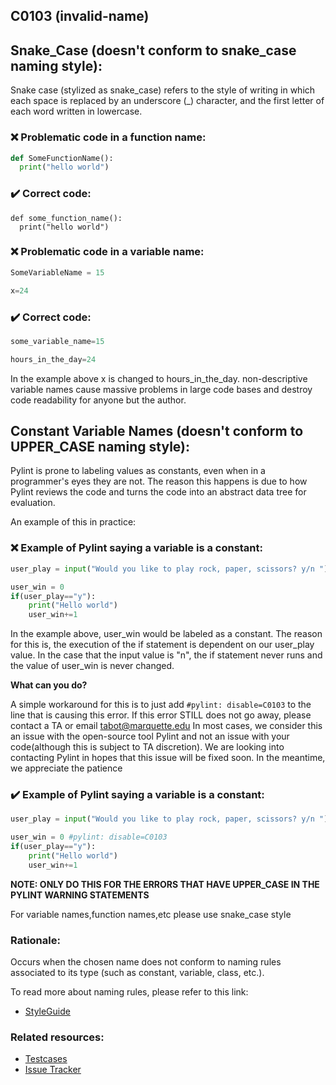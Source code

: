 ## C0103 (invalid-name)


## Snake_Case    (doesn't conform to snake_case naming style):

Snake case (stylized as snake_case) refers to the style of writing in which each space is replaced by an underscore (_) character, and the first letter of each word written in lowercase.


### :x: Problematic code in a function name:

```python
def SomeFunctionName():
  print("hello world")
```
### :heavy_check_mark: Correct code:
```
def some_function_name():
  print("hello world")
```
### :x: Problematic code in a variable name:

```python
SomeVariableName = 15

x=24
```
### :heavy_check_mark: Correct code:
```python
some_variable_name=15

hours_in_the_day=24
```

In the example above x is changed to hours_in_the_day. non-descriptive variable names cause massive problems in large code bases and destroy code readability for anyone but the author.



## Constant Variable Names    (doesn't conform to UPPER_CASE naming style):

Pylint is prone to labeling values as constants, even when in a programmer's eyes they are not. The reason this happens is due to how Pylint reviews the code and turns the code into an abstract data tree for evaluation. 


An example of this in practice: 

### :x: Example of Pylint saying a variable is a constant:
```python
user_play = input("Would you like to play rock, paper, scissors? y/n ")

user_win = 0 
if(user_play=="y"):
    print("Hello world")
    user_win+=1
```

In the example above, user_win would be labeled as a constant. The reason for this is, the execution of the if statement is dependent on our user_play value. In the case that the input value is "n", the if statement never runs and the value of user_win is never changed.


**What can you do?**

A simple workaround for this is to just add ```#pylint: disable=C0103``` to the line that is causing this error. If this error STILL does not go away, please contact a TA or email tabot@marquette.edu In most cases, we consider this an issue with the open-source tool Pylint and not an issue with your code(although this is subject to TA discretion). We are looking into contacting Pylint in hopes that this issue will be fixed soon. In the meantime, we appreciate the patience

### :heavy_check_mark: Example of Pylint saying a variable is a constant:
```python
user_play = input("Would you like to play rock, paper, scissors? y/n ")

user_win = 0 #pylint: disable=C0103
if(user_play=="y"):
    print("Hello world")
    user_win+=1
```


**NOTE: ONLY DO THIS FOR THE ERRORS THAT HAVE UPPER_CASE IN THE PYLINT WARNING STATEMENTS**

For variable names,function names,etc please use snake_case style

### Rationale:

Occurs when the chosen name does not conform to naming rules associated to its type
(such as constant, variable, class, etc.).

To read more about naming rules, please refer to this link:
- [StyleGuide](https://www.python.org/dev/peps/pep-0008/#type-variable-names)

### Related resources:

- [Testcases](https://github.com/PyCQA/pylint/blob/master/tests/functional/i/invalid_name.py)
- [Issue Tracker](https://github.com/PyCQA/pylint/issues?q=is%3Aissue+%22invalid-name%22+OR+%22C0103%22)
